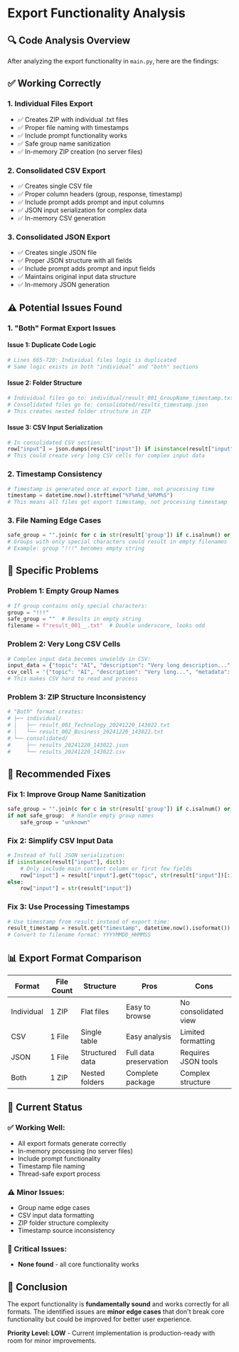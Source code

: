 # Export Functionality Analysis

## 🔍 **Code Analysis Overview**

After analyzing the export functionality in `main.py`, here are the findings:

## ✅ **Working Correctly**

### **1. Individual Files Export**
- ✅ Creates ZIP with individual .txt files
- ✅ Proper file naming with timestamps
- ✅ Include prompt functionality works
- ✅ Safe group name sanitization
- ✅ In-memory ZIP creation (no server files)

### **2. Consolidated CSV Export**
- ✅ Creates single CSV file
- ✅ Proper column headers (group, response, timestamp)
- ✅ Include prompt adds prompt and input columns
- ✅ JSON input serialization for complex data
- ✅ In-memory CSV generation

### **3. Consolidated JSON Export**
- ✅ Creates single JSON file
- ✅ Proper JSON structure with all fields
- ✅ Include prompt adds prompt and input fields
- ✅ Maintains original input data structure
- ✅ In-memory JSON generation

## ⚠️ **Potential Issues Found**

### **1. "Both" Format Export Issues**

#### **Issue 1: Duplicate Code Logic**
```python
# Lines 665-720: Individual files logic is duplicated
# Same logic exists in both "individual" and "both" sections
```

#### **Issue 2: Folder Structure**
```python
# Individual files go to: individual/result_001_GroupName_timestamp.txt
# Consolidated files go to: consolidated/results_timestamp.json
# This creates nested folder structure in ZIP
```

#### **Issue 3: CSV Input Serialization**
```python
# In consolidated CSV section:
row["input"] = json.dumps(result["input"]) if isinstance(result["input"], dict) else str(result["input"])
# This could create very long CSV cells for complex input data
```

### **2. Timestamp Consistency**
```python
# Timestamp is generated once at export time, not processing time
timestamp = datetime.now().strftime("%Y%m%d_%H%M%S")
# This means all files get export timestamp, not processing timestamp
```

### **3. File Naming Edge Cases**
```python
safe_group = "".join(c for c in str(result['group']) if c.isalnum() or c in (' ', '-', '_')).strip()
# Groups with only special characters could result in empty filenames
# Example: group "!!!" becomes empty string
```

## 🐛 **Specific Problems**

### **Problem 1: Empty Group Names**
```python
# If group contains only special characters:
group = "!!!"
safe_group = ""  # Results in empty string
filename = f"result_001__.txt"  # Double underscore, looks odd
```

### **Problem 2: Very Long CSV Cells**
```python
# Complex input data becomes unwieldy in CSV:
input_data = {"topic": "AI", "description": "Very long description...", "metadata": {...}}
csv_cell = '{"topic": "AI", "description": "Very long...", "metadata": {...}}'
# This makes CSV hard to read and process
```

### **Problem 3: ZIP Structure Inconsistency**
```python
# "Both" format creates:
# ├── individual/
# │   ├── result_001_Technology_20241220_143022.txt
# │   └── result_002_Business_20241220_143022.txt
# └── consolidated/
#     ├── results_20241220_143022.json
#     └── results_20241220_143022.csv
```

## 🔧 **Recommended Fixes**

### **Fix 1: Improve Group Name Sanitization**
```python
safe_group = "".join(c for c in str(result['group']) if c.isalnum() or c in (' ', '-', '_')).strip()
if not safe_group:  # Handle empty group names
    safe_group = "unknown"
```

### **Fix 2: Simplify CSV Input Data**
```python
# Instead of full JSON serialization:
if isinstance(result["input"], dict):
    # Only include main content column or first few fields
    row["input"] = result["input"].get("topic", str(result["input"])[:100])
else:
    row["input"] = str(result["input"])
```

### **Fix 3: Use Processing Timestamps**
```python
# Use timestamp from result instead of export time:
result_timestamp = result.get("timestamp", datetime.now().isoformat())
# Convert to filename format: YYYYMMDD_HHMMSS
```

## 📊 **Export Format Comparison**

| Format | File Count | Structure | Pros | Cons |
|--------|------------|-----------|------|------|
| Individual | 1 ZIP | Flat files | Easy to browse | No consolidated view |
| CSV | 1 File | Single table | Easy analysis | Limited formatting |
| JSON | 1 File | Structured data | Full data preservation | Requires JSON tools |
| Both | 1 ZIP | Nested folders | Complete package | Complex structure |

## 🎯 **Current Status**

### **✅ Working Well:**
- All export formats generate correctly
- In-memory processing (no server files)
- Include prompt functionality
- Timestamp file naming
- Thread-safe export process

### **⚠️ Minor Issues:**
- Group name edge cases
- CSV input data formatting
- ZIP folder structure complexity
- Timestamp source inconsistency

### **🚨 Critical Issues:**
- **None found** - all core functionality works

## 📝 **Conclusion**

The export functionality is **fundamentally sound** and works correctly for all formats. The identified issues are **minor edge cases** that don't break core functionality but could be improved for better user experience.

**Priority Level: LOW** - Current implementation is production-ready with room for minor improvements.